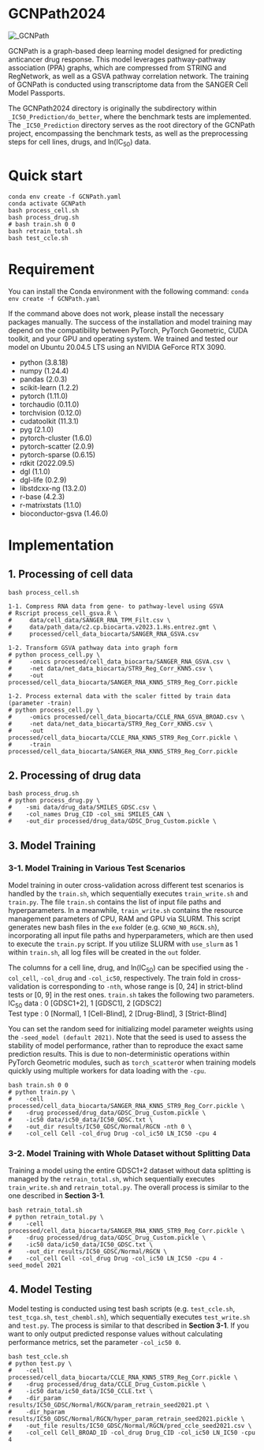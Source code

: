 # GCNPath2024

![_GCNPath](https://github.com/user-attachments/assets/59de312c-6e57-4112-b580-7d99b76346ce)

GCNPath is a graph-based deep learning model designed for predicting anticancer drug response. This model leverages pathway-pathway association (PPA) graphs, which are compressed from STRING and RegNetwork, as well as a GSVA pathway correlation network. The training of GCNPath is conducted using transcriptome data from the SANGER Cell Model Passports.

The GCNPath2024 directory is originally the subdirectory within ```_IC50_Prediction/do_better```, where the benchmark tests are implemented. The ```_IC50_Prediction``` directory serves as the root directory of the GCNPath project, encompassing the benchmark tests, as well as the preprocessing steps for cell lines, drugs, and ln(IC<sub>50</sub>) data.

# Quick start
```
conda env create -f GCNPath.yaml
conda activate GCNPath
bash process_cell.sh
bash process_drug.sh
# bash train.sh 0 0
bash retrain_total.sh
bash test_ccle.sh
```

# Requirement
You can install the Conda environment with the following command:
```conda env create -f GCNPath.yaml```

If the command above does not work, please install the necessary packages manually. The success of the installation and model training may depend on the compatibility between PyTorch, PyTorch Geometric, CUDA toolkit, and your GPU and operating system. We trained and tested our model on Ubuntu 20.04.5 LTS using an NVIDIA GeForce RTX 3090.

* python (3.8.18)
* numpy (1.24.4)
* pandas (2.0.3)
* scikit-learn (1.2.2)
* pytorch (1.11.0)
* torchaudio (0.11.0)
* torchvision (0.12.0)
* cudatoolkit (11.3.1)
* pyg (2.1.0)
* pytorch-cluster (1.6.0)
* pytorch-scatter (2.0.9)
* pytorch-sparse (0.6.15)
* rdkit (2022.09.5)
* dgl (1.1.0)
* dgl-life (0.2.9)
* libstdcxx-ng (13.2.0)
* r-base (4.2.3)
* r-matrixstats (1.1.0)
* bioconductor-gsva (1.46.0)

# Implementation

## 1. Processing of cell data
```
bash process_cell.sh

1-1. Compress RNA data from gene- to pathway-level using GSVA
# Rscript process_cell_gsva.R \
#     data/cell_data/SANGER_RNA_TPM_Filt.csv \
#     data/path_data/c2.cp.biocarta.v2023.1.Hs.entrez.gmt \
#     processed/cell_data_biocarta/SANGER_RNA_GSVA.csv

1-2. Transform GSVA pathway data into graph form
# python process_cell.py \
#     -omics processed/cell_data_biocarta/SANGER_RNA_GSVA.csv \
#     -net data/net_data_biocarta/STR9_Reg_Corr_KNN5.csv \
#     -out processed/cell_data_biocarta/SANGER_RNA_KNN5_STR9_Reg_Corr.pickle

1-2. Process external data with the scaler fitted by train data (parameter -train)
# python process_cell.py \
#     -omics processed/cell_data_biocarta/CCLE_RNA_GSVA_BROAD.csv \
#     -net data/net_data_biocarta/STR9_Reg_Corr_KNN5.csv \
#     -out processed/cell_data_biocarta/CCLE_RNA_KNN5_STR9_Reg_Corr.pickle \
#     -train processed/cell_data_biocarta/SANGER_RNA_KNN5_STR9_Reg_Corr.pickle
```

## 2. Processing of drug data
```
bash process_drug.sh
# python process_drug.py \
#    -smi data/drug_data/SMILES_GDSC.csv \
#    -col_names Drug_CID -col_smi SMILES_CAN \
#    -out_dir processed/drug_data/GDSC_Drug_Custom.pickle \
```

## 3. Model Training

### 3-1. Model Training in Various Test Scenarios
Model training in outer cross-validation across different test scenarios is handled by the ```train.sh```, which sequentially executes ```train_write.sh``` and ```train.py```. The file ```train.sh``` contains the list of input file paths and hyperparameters. In a meanwhile, ```train_write.sh``` contains the resource management parameters of CPU, RAM and GPU via SLURM. This script generates new bash files in the ```exe``` folder (e.g. ```GCN0_N0_RGCN.sh```), incorporating all input file paths and hyperparameters, which are then used to execute the ```train.py``` script. If you utilize SLURM with ```use_slurm``` as 1 within  ```train.sh```, all log files will be created in the ```out``` folder.

The columns for a cell line, drug, and ln(IC<sub>50</sub>) can be specified using the ```-col_cell```, ```-col_drug``` and ```-col_ic50```, respectively. The train fold in cross-validation is corresponding to ```-nth```, whose range is [0, 24] in strict-blind tests or [0, 9] in the rest ones. ```train.sh``` takes the following two parameters.  
IC<sub>50</sub> data : 0 [GDSC1+2], 1 [GDSC1], 2 [GDSC2]  
Test type : 0 [Normal], 1 [Cell-Blind], 2 [Drug-Blind], 3 [Strict-Blind]

You can set the random seed for initializing model parameter weights using the ```-seed_model (default 2021)```. Note that the seed is used to assess the stability of model performance, rather than to reproduce the exact same prediction results. This is due to non-deterministic operations within PyTorch Geometric modules, such as ```torch_scatter```or when training models quickly using multiple workers for data loading with the ```-cpu```.

```
bash train.sh 0 0
# python train.py \
#    -cell processed/cell_data_biocarta/SANGER_RNA_KNN5_STR9_Reg_Corr.pickle \
#    -drug processed/drug_data/GDSC_Drug_Custom.pickle \
#    -ic50 data/ic50_data/IC50_GDSC.txt \
#    -out_dir results/IC50_GDSC/Normal/RGCN -nth 0 \
#    -col_cell Cell -col_drug Drug -col_ic50 LN_IC50 -cpu 4
```

### 3-2. Model Training with Whole Dataset without Splitting Data
Training a model using the entire GDSC1+2 dataset without data splitting is managed by the ```retrain_total.sh```, which sequentially executes ```train_write.sh``` and ```retrain_total.py```. The overall process is similar to the one described in **Section 3-1**. 

```
bash retrain_total.sh
# python retrain_total.py \
#    -cell processed/cell_data_biocarta/SANGER_RNA_KNN5_STR9_Reg_Corr.pickle \
#    -drug processed/drug_data/GDSC_Drug_Custom.pickle \
#    -ic50 data/ic50_data/IC50_GDSC.txt \
#    -out_dir results/IC50_GDSC/Normal/RGCN \
#    -col_cell Cell -col_drug Drug -col_ic50 LN_IC50 -cpu 4 -seed_model 2021
```

## 4. Model Testing
Model testing is conducted using test bash scripts (e.g. ```test_ccle.sh```, ```test_tcga.sh```, ```test_chembl.sh```), which sequentially executes ```test_write.sh``` and ```test.py```. The process is similar to that described in **Section 3-1**. If you want to only output predicted response values without calculating performance metrics, set the parameter ```-col_ic50 0```.

```
bash test_ccle.sh
# python test.py \
#    -cell processed/cell_data_biocarta/CCLE_RNA_KNN5_STR9_Reg_Corr.pickle \
#    -drug processed/drug_data/CCLE_Drug_Custom.pickle \
#    -ic50 data/ic50_data/IC50_CCLE.txt \
#    -dir_param results/IC50_GDSC/Normal/RGCN/param_retrain_seed2021.pt \
#    -dir_hparam results/IC50_GDSC/Normal/RGCN/hyper_param_retrain_seed2021.pickle \
#    -out_file results/IC50_GDSC/Normal/RGCN/pred_ccle_seed2021.csv \
#    -col_cell Cell_BROAD_ID -col_drug Drug_CID -col_ic50 LN_IC50 -cpu 4
```
